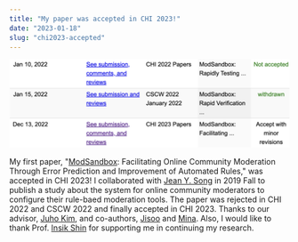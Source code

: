 ```yaml
---
title: "My paper was accepted in CHI 2023!"
date: "2023-01-18"
slug: "chi2023-accepted"
---
```


![The history of modsandbox submission to CHI2022, CSCW2022, and CHI2023](./history_of_modsandbox.png)

My first paper, "[ModSandbox](http://localhost:8000/publications/modsandbox): Facilitating Online Community Moderation Through Error Prediction and Improvement of Automated Rules," was accepted in CHI 2023! I collaborated with [Jean Y. Song](https://jyskwon.github.io/) in 2019 Fall to publish a study about the system for online community moderators to configure their rule-baed moderation tools. The paper was rejected in CHI 2022 and CSCW 2022 and finally accepted in CHI 2023. Thanks to our advisor, [Juho Kim](https://juhokim.com), and co-authors, [Jisoo](https://www.linkedin.com/in/jisoo-lee-a106951a8/) and [Mina](https://www.linkedin.com/in/min-a-kim/). Also, I would like to thank Prof. [Insik Shin](https://cps.kaist.ac.kr/~ishin/) for supporting me in continuing my research.
